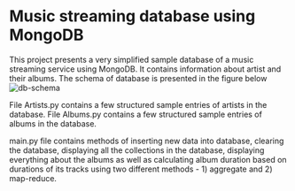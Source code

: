 # Music streaming database using MongoDB

This project presents a very simplified sample database of a music streaming service using MongoDB. It contains information about artist and their albums. The schema of database is presented in the figure below
![db-schema](https://github.com/user-attachments/assets/e21794db-8989-4c37-906c-c827c2674a35)

File Artists.py contains a few structured sample entries of artists in the database.
File Albums.py contains a few structured sample entries of albums in the database.

main.py file contains methods of inserting new data into database, clearing the database, displaying all the collections in the database, displaying everything about the albums as well as calculating album duration based on durations of its tracks using two different methods - 1) aggregate and 2) map-reduce.
